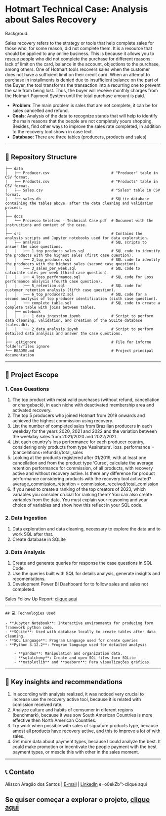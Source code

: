 # Hotmart Technical Case: Analysis about Sales Recovery

Backgroud:

Sales recovery refers to the strategy or tools that help complete sales for those who, for some reason, did not complete them. It is a resource that should be applied to any online business. This is because it allows you to rescue people who did not complete the purchase for different reasons: lack of limit on the card, balance in the account, objections to the purchase, among others. One of Hotmart tools recovers sales when the customer does not have a sufficient limit on their credit card. When an attempt to purchase in installments is denied due to insufficient balance on the part of the Buyer, the tool transforms the transaction into a recurring one to prevent the sale from being lost. Thus, the buyer will receive monthly charges from the Hotmart Payment System until the total purchase amount is paid.

- **Problem**: The main problem is sales that are not complete, it can be for sales cancelled and refund. 
- **Goals**: Analysis of the data to recognize stands that will help to identify the main reasons that the people are not completely yours shopping. Besides, find other ways to improve the sales rate completed, in addition to the recovery tool shown in case text.
- **Database**: There are three tables (producers, products and sales)

---

## 📂 Repository Structure

```
├── data
|   ├── Producer.csv                            # "Producer" table in CSV format.
|   ├── Products.csv                            # "Products" table in CSV format.
|   ├── Sales.csv                               # "Sales" table in CSV format.
|   └── sales.db                                # SQLite database containing the tables above, after the data cleaning and validation process.
|
├── docs  
|   └── Processo Seletivo - Technical Case.pdf  # Document with the instructions and context of the case.
|                                        
├── src                                         # Contains the analysis scripts and Jupyter notebooks used for data exploration.
│   ├── analysis                                # SQL scripts to answer the case questions.
│   │   ├── 1_top_products_sales.sql            # SQL code to identify the products with the highest sales (first case question).
│   │   ├── 2_top_producer.sql                  # SQL code to identify the producers with the highest sales (second case question).
│   │   ├── 3_sales_per_week.sql                # SQL code to calculate sales per week (third case question). 
│   │   ├── 4_loss_performance.sql              # SQL code for Loss performance analysis (fourth case question).
│   │   ├── 5_retention.sql                     # SQL code for customer retention analysis (fifth case question).
│   │   ├── 6_top_producer2.sql                 # SQL code for a second analysis of top producer identification (sixth case question).
│   │   └── complete_table.sql                  # SQL code to create a complete table with joins between tables.
│   ├── notebook
│   │   ├── 1_data_ingestion.ipynb              # Script to perform data cleaning, validation, and creation of the SQLite database (sales.db).
│   │   └── 2_data_analysis.ipynb               # Script to perform detailed data analysis and answer the case questions.
|
├── .gitignore                                  # File for informe folders/files ignore
└── README.md                                   # Project principal documentation
```
---

## 📜 Project Escope

### 1. Case Questions

1. The top product with most valid purchases (without refund, cancellation or chargeback), in each niche with deactivated membership area and activated recovery.
2. The top 5 producers who joined Hotmart from 2019 onwards and achieved the highest commission using recovery.
3. List the number of completed sales from Brazilian producers in each weekday for the years 2020, 2021 and 2022 and the variation between the weekday sales from 2021/2020 and 2022/2021.
4. List each country's loss performance for each producer country, considering only products from type ‘Assinatura’. loss_performance = (cancelations+refunds)/total_sales
5. Looking at the products registered after 01/2019, with at least one cancellation and from the product type ‘Curso’, calculate the average retention performance for commission, of all products, with recovery active and without recovery active. Is there any difference for product performance considering products with the recovery tool activated? average_commission_retention = commission_received/total_comission
6. If you need to create a ranking of the top creators of 2023, which variables you consider crucial for ranking them? You can also create variables from the data. You must explain your reasoning and your choice of variables and show how this reflect in your SQL code.

### 2. Data Ingestion

1. Data exploration and data cleaning, necessary to explore the data and to work SQL after that.
2. Create database in SQLite

### 3. Data Analysis

1. Create and generate queries for response the case questions in SQL Code.
2. Use the queries built with SQL for details analysis, generate insights and recomentations.
3. Development Power BI Dashboard for to follow sales and sales not completed.

Sales Follow Up Report: <a href="https://app.powerbi.com/view?r=eyJrIjoiMjAwZTkzZDQtNTE5Zi00OGRlLWIwMzItYjJmYWEyMjg4NTZkIiwidCI6ImZlODc4N2JjLWM5MTQtNDY2NS04NTQ3LTI2OGUxNWNiMGQ5YSJ9">clique aqui</a>

---

    ## 💻 Technologies Used

    - **Jupyter Notebook**: Interactive environments for producing form framework python code.
    - **SQLite**: Used with database locally to create tables after data cleaning.
    - **SQL Language**: Program Language used for create queries
    - **Python 3.12.2**: Program language used for detailed analysis

        - **pandas**: Manipulation and organization data.
        - **sqlalchemy**: Create and open SQL files form SQLite
        - **matplotlib** and **seaborn**: Para visualizações gráficas.
---

## 📜 Key insights and recommendations

1. In according with analysis realized, it was noticed very crucial to increase use the recovery active tool, because it is related with comission received rate.
2. Analyze culture and habits of comsumer in diferent regions (benchmark), because it was sow South American Countries is more effective then North American Countries.
3. Try work when possible with sales of signature products type, because amost all products have recovery active, and this to improve a lot of with sales.
4. Get more data about payment types, because I could analyze the best. It could make promotion or incentivate the people payment with the best payment types, or mescle this with other in the sales moment.
---

## 📞 Contato

Alisson Aragão dos Santos | [E-mail](alissonaragao1@gmail.com) | [LinkedIn](https://www.linkedin.com/in/alisson-arag%C3%A3o-dos-santos-459297120/)
e=o0ekZb">clique aqui</a>

## Se quiser começar a explorar o projeto, <a href="https://github.com/alisson-as/HotmartCase/blob/main/src/notebook/1.%20data_ingestion.ipynb">clique aqui</a>
